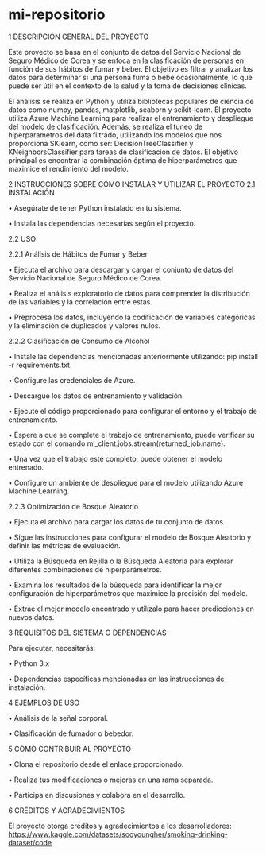 # mi-repositorio
1	DESCRIPCIÓN GENERAL DEL PROYECTO

Este proyecto se basa en el conjunto de datos del Servicio Nacional de Seguro Médico de Corea y se enfoca en la clasificación de personas en función de sus hábitos de fumar y beber. El objetivo es filtrar y analizar los datos para determinar si una persona fuma o bebe ocasionalmente, lo que puede ser útil en el contexto de la salud y la toma de decisiones clínicas. 

El análisis se realiza en Python y utiliza bibliotecas populares de ciencia de datos como numpy, pandas, matplotlib, seaborn y scikit-learn. El proyecto utiliza Azure Machine Learning para realizar el entrenamiento y despliegue del modelo de clasificación. Además, se realiza el tuneo de hiperparametros del data filtrado, utilizando los modelos que nos proporciona SKlearn, como ser: DecisionTreeClassifier y KNeighborsClassifier para tareas de clasificación de datos. El objetivo principal es encontrar la combinación óptima de hiperparámetros que maximice el rendimiento del modelo.

2	INSTRUCCIONES SOBRE CÓMO INSTALAR Y UTILIZAR EL PROYECTO
2.1	INSTALACIÓN

•	Asegúrate de tener Python instalado en tu sistema.

•	Instala las dependencias necesarias según el proyecto.

2.2	USO

2.2.1	Análisis de Hábitos de Fumar y Beber

•	Ejecuta el archivo para descargar y cargar el conjunto de datos del Servicio Nacional de Seguro Médico de Corea.

•	Realiza el análisis exploratorio de datos para comprender la distribución de las variables y la correlación entre estas.

•	Preprocesa los datos, incluyendo la codificación de variables categóricas y la eliminación de duplicados y valores nulos.

2.2.2	Clasificación de Consumo de Alcohol

•	Instale las dependencias mencionadas anteriormente utilizando: pip install -r requirements.txt.

•	Configure las credenciales de Azure.

•	Descargue los datos de entrenamiento y validación.

•	Ejecute el código proporcionado para configurar el entorno y el trabajo de entrenamiento.

•	Espere a que se complete el trabajo de entrenamiento, puede verificar su estado con el comando ml_client.jobs.stream(returned_job.name).

•	Una vez que el trabajo esté completo, puede obtener el modelo entrenado.

•	Configure un ambiente de despliegue para el modelo utilizando Azure Machine Learning.

2.2.3	Optimización de Bosque Aleatorio

•	Ejecuta el archivo para cargar los datos de tu conjunto de datos. 

•	Sigue las instrucciones para configurar el modelo de Bosque Aleatorio y definir las métricas de evaluación.

•	Utiliza la Búsqueda en Rejilla o la Búsqueda Aleatoria para explorar diferentes combinaciones de hiperparámetros.

•	Examina los resultados de la búsqueda para identificar la mejor configuración de hiperparámetros que maximice la precisión del modelo.

•	Extrae el mejor modelo encontrado y utilízalo para hacer predicciones en nuevos datos.

3	REQUISITOS DEL SISTEMA O DEPENDENCIAS

Para ejecutar, necesitarás:

•	Python 3.x

•	Dependencias específicas mencionadas en las instrucciones de instalación.

4	EJEMPLOS DE USO

•	Análisis de la señal corporal.

•	Clasificación de fumador o bebedor.

5	CÓMO CONTRIBUIR AL PROYECTO

•	Clona el repositorio desde el enlace proporcionado.

•	Realiza tus modificaciones o mejoras en una rama separada.

•	Participa en discusiones y colabora en el desarrollo.

6	CRÉDITOS Y AGRADECIMIENTOS

El proyecto otorga créditos y agradecimientos a los desarrolladores: https://www.kaggle.com/datasets/sooyoungher/smoking-drinking-dataset/code
